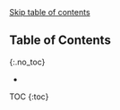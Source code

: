 <div style="position: relative;">
    <a href="#toc-skipped" class="screen-reader-only">Skip table of contents</a>
</div>

## Table of Contents
{:.no_toc}

*
 TOC
{:toc}

<div id="toc-skipped"></div>